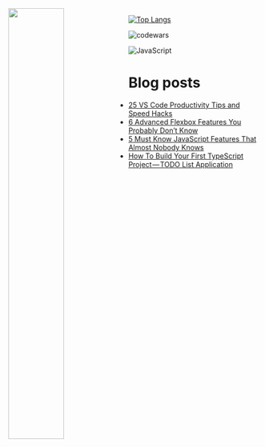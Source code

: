 <img align="left" width="47%" src="https://github-readme-stats.vercel.app/api?username=jaosn60810&show_icons=true&theme=radical"/>

[![Top Langs](https://github-readme-stats.vercel.app/api/top-langs/?username=jaosn60810&layout=compact)](https://github.com/jaosn60810/github-readme-stats)

![codewars](https://www.codewars.com/users/JasonChain/badges/large)

![JavaScript](https://img.shields.io/badge/javascript-%23323330.svg?style=for-the-badge&logo=javascript&logoColor=%23F7DF1E)

# Blog posts
<!-- BLOG-POST-LIST:START -->
- [25 VS Code Productivity Tips and Speed Hacks](https://jasonscchien.medium.com/25-vs-code-productivity-tips-and-speed-hacks-d359a83fcf6c?source=rss-2cc1a5b0527b------2)
- [6 Advanced Flexbox Features You Probably Don’t Know](https://jasonscchien.medium.com/6-advanced-flexbox-features-you-probably-dont-know-bc793903a655?source=rss-2cc1a5b0527b------2)
- [5 Must Know JavaScript Features That Almost Nobody Knows](https://jasonscchien.medium.com/5-must-know-javascript-features-that-almost-nobody-knows-39253d40d4b4?source=rss-2cc1a5b0527b------2)
- [How To Build Your First TypeScript Project — TODO List Application](https://jasonscchien.medium.com/how-to-build-your-first-typescript-project-todo-list-application-66c47059f7a5?source=rss-2cc1a5b0527b------2)
<!-- BLOG-POST-LIST:END -->
